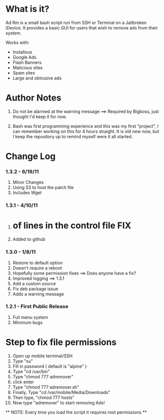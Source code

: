 # What is it?

Ad Rm is a small bash script run from SSH or Terminal on a Jailbroken iDevice. It provides a basic GUI for users that wish to remove ads from their system.

Works with:
* Installous
* Google Ads
* Flash Banners
* Malicious sites
* Spam sites
* Large and obtrusive ads

# Author Notes

1. Do not be alarmed at the warning message ==> Required by Bigboss, just thought I'd keep it for now.

2. Bash was first programming experience and this was my first "project", I can remember working on this for 4 hours straight. It is old new now, but I keep the repository up to remind myself were it all started.

# Change Log

### 1.3.2 - 6/19/11

1. Minor Changes
2. Using S3 to host the patch file
3. Includes Wget

### 1.3.1 - 4/10/11

1. # of lines in the control file FIX
2. Added to github

### 1.3.0 - 1/8/11

1. Restore to default option
2. Doesn't require a reboot
3. Hopefully some permission fixes ==> Does anyone have a fix?
4. Improved logging ==> 1.3.1
5. Add a custom source
6. Fix deb package issue
7. Adds a warning message

### 1.2.1 - First Public Release

1. Full menu system
2. Minimum bugs 

# Step to fix file permissions

1. Open up mobile terminal/SSH
2. Type "su"
3. Fill in password ( default is "alpine" )
4. Type "cd /usr/bin"
5. Type "chmod 777 adremover"
6. click enter
7. Type "chmod 777 adremover.sh"
8. Finally, Type "cd /var/mobile/Media/Downloads"
9. Then type, "chmod 777 hosts"
10. Now type "adremover" to start removing Ads!

** NOTE: Every time you load the script it requires root permissions **